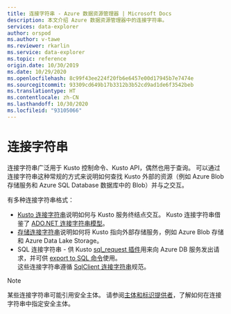 ```yaml
---
title: 连接字符串 - Azure 数据资源管理器 | Microsoft Docs
description: 本文介绍 Azure 数据资源管理器中的连接字符串。
services: data-explorer
author: orspod
ms.author: v-tawe
ms.reviewer: rkarlin
ms.service: data-explorer
ms.topic: reference
origin.date: 10/30/2019
ms.date: 10/29/2020
ms.openlocfilehash: 8c99f43ee224f20fb6e6457e00d17945b7e7474e
ms.sourcegitcommit: 93309cd649b17b3312b3b52cd9ad1de6f3542beb
ms.translationtype: HT
ms.contentlocale: zh-CN
ms.lasthandoff: 10/30/2020
ms.locfileid: "93105066"
---
```

# <a name="connection-strings"></a>连接字符串

连接字符串广泛用于 Kusto 控制命令、Kusto API，偶然也用于查询。
可以通过连接字符串这种常规的方式来说明如何查找 Kusto 外部的资源（例如 Azure Blob 存储服务和 Azure SQL Database 数据库中的 Blob）并与之交互。

有多种连接字符串格式：

* [Kusto 连接字符串](./kusto.md)说明如何与 Kusto 服务终结点交互。
  Kusto 连接字符串借鉴了 [ADO.NET 连接字符串模型](https://docs.microsoft.com/dotnet/framework/data/adonet/connection-string-syntax)。
* [存储连接字符串](./storage.md)说明如何将 Kusto 指向外部存储服务，例如 Azure Blob 存储和 Azure Data Lake Storage。
* SQL 连接字符串 - 供 Kusto [sql_request 插件](../../query/sqlrequestplugin.md)用来向 Azure DB 服务发出请求，并可供 [export to SQL 命令](../../management/data-export/export-data-to-sql.md)使用。  
  这些连接字符串遵循 [SqlClient 连接字符串](https://docs.microsoft.com/dotnet/framework/data/adonet/connection-string-syntax#sqlclient-connection-strings)规范。

> [!NOTE]
> 某些连接字符串可能引用安全主体。 请参阅[主体和标识提供者](../../management/access-control/principals-and-identity-providers.md)，了解如何在连接字符串中指定安全主体。
